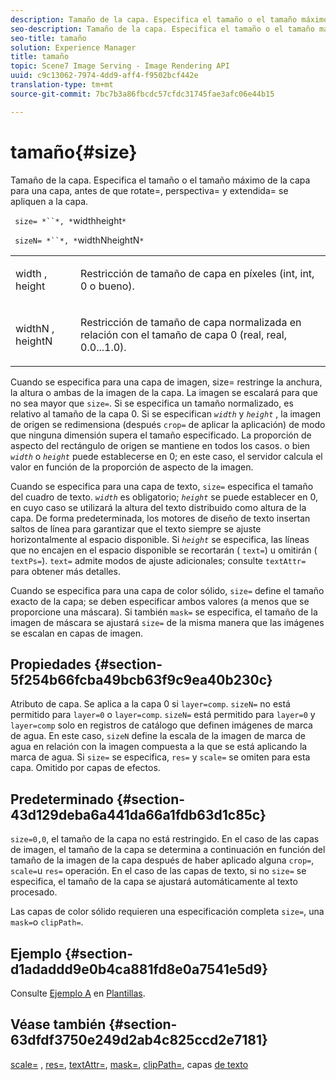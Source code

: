 ```yaml
---
description: Tamaño de la capa. Especifica el tamaño o el tamaño máximo de la capa para una capa, antes de que rotate=, perspectiva= y extendida= se apliquen a la capa.
seo-description: Tamaño de la capa. Especifica el tamaño o el tamaño máximo de la capa para una capa, antes de que rotate=, perspectiva= y extendida= se apliquen a la capa.
seo-title: tamaño
solution: Experience Manager
title: tamaño
topic: Scene7 Image Serving - Image Rendering API
uuid: c9c13062-7974-4dd9-aff4-f9502bcf442e
translation-type: tm+mt
source-git-commit: 7bc7b3a86fbcdc57cfdc31745fae3afc06e44b15

---
```



# tamaño{#size}

Tamaño de la capa. Especifica el tamaño o el tamaño máximo de la capa para una capa, antes de que rotate=, perspectiva= y extendida= se apliquen a la capa.

` size= *``*, *`widthheight`*`

` sizeN= *``*, *`widthNheightN`*`

<table id="simpletable_FBE17D736F93485AA0053BF447B4CC9F"> 
 <tr class="strow"> 
  <td class="stentry"> <p> <span class="codeph"> <span class="varname"> width </span>, <span class="varname"> height </span></span> </p> </td> 
  <td class="stentry"> <p>Restricción de tamaño de capa en píxeles (int, int, 0 o bueno). </p> </td> 
 </tr> 
 <tr class="strow"> 
  <td class="stentry"> <p> <span class="codeph"> <span class="varname"> widthN </span>, <span class="varname"> heightN </span></span> </p> </td> 
  <td class="stentry"> <p>Restricción de tamaño de capa normalizada en relación con el tamaño de capa 0 (real, real, 0.0...1.0). </p> </td> 
 </tr> 
</table>

Cuando se especifica para una capa de imagen, size= restringe la anchura, la altura o ambas de la imagen de la capa. La imagen se escalará para que no sea mayor que `size=`. Si se especifica un tamaño normalizado, es relativo al tamaño de la capa 0. Si se especifican *`width`* y *`height`* , la imagen de origen se redimensiona (después `crop=` de aplicar la aplicación) de modo que ninguna dimensión supera el tamaño especificado. La proporción de aspecto del rectángulo de origen se mantiene en todos los casos. o bien *`width`* o *`height`* puede establecerse en 0; en este caso, el servidor calcula el valor en función de la proporción de aspecto de la imagen.

Cuando se especifica para una capa de texto, `size=` especifica el tamaño del cuadro de texto. *`width`* es obligatorio; *`height`* se puede establecer en 0, en cuyo caso se utilizará la altura del texto distribuido como altura de la capa. De forma predeterminada, los motores de diseño de texto insertan saltos de línea para garantizar que el texto siempre se ajuste horizontalmente al espacio disponible. Si *`height`* se especifica, las líneas que no encajen en el espacio disponible se recortarán ( `text=`) u omitirán ( `textPs=`). `text=` admite modos de ajuste adicionales; consulte `textAttr=` para obtener más detalles.

Cuando se especifica para una capa de color sólido, `size=` define el tamaño exacto de la capa; se deben especificar ambos valores (a menos que se proporcione una máscara). Si también `mask=` se especifica, el tamaño de la imagen de máscara se ajustará `size=` de la misma manera que las imágenes se escalan en capas de imagen.

## Propiedades {#section-5f254b66fcba49bcb63f9c9ea40b230c}

Atributo de capa. Se aplica a la capa 0 si `layer=comp`. `sizeN=` no está permitido para `layer=0` o `layer=comp`. `sizeN=` está permitido para `layer=0` y `layer=comp` solo en registros de catálogo que definen imágenes de marca de agua. En este caso, `sizeN` define la escala de la imagen de marca de agua en relación con la imagen compuesta a la que se está aplicando la marca de agua. Si `size=` se especifica, `res=` y `scale=` se omiten para esta capa. Omitido por capas de efectos.

## Predeterminado {#section-43d129deba6a441da66a1fdb63d1c85c}

`size=0,0`, el tamaño de la capa no está restringido. En el caso de las capas de imagen, el tamaño de la capa se determina a continuación en función del tamaño de la imagen de la capa después de haber aplicado alguna `crop=`, `scale=`u `res=` operación. En el caso de las capas de texto, si no `size=` se especifica, el tamaño de la capa se ajustará automáticamente al texto procesado.

Las capas de color sólido requieren una especificación completa `size=`, una `mask=`o `clipPath=`.

## Ejemplo {#section-d1adaddd9e0b4ca881fd8e0a7541e5d9}

Consulte [Ejemplo A](../../../../../is-api/http-ref/image-serving-api-ref/c-http-protocol-reference/c-templates/r-example-a.md#reference-c78ea82e8a1646738e764fa6685dfbac) en [Plantillas](../../../../../is-api/http-ref/image-serving-api-ref/c-http-protocol-reference/c-templates/c-templates.md#concept-3cd2d2adae0e41b2979b9640244d4d3e).

## Véase también {#section-63dfdf3750e249d2ab4c825ccd2e7181}

[scale=](../../../../../is-api/http-ref/image-serving-api-ref/c-http-protocol-reference/c-command-reference/r-is-http-scale.md#reference-098c30cea1764f189e6f7c7e400cc065) , [res=](../../../../../is-api/http-ref/image-serving-api-ref/c-http-protocol-reference/c-command-reference/r-res.md#reference-3d6fe416801148dea0f786f2b5169e55), [textAttr=](../../../../../is-api/http-ref/image-serving-api-ref/c-http-protocol-reference/c-command-reference/r-textattr.md#reference-ff00484fa3244286abeff34911f7ec0d), [mask=](../../../../../is-api/http-ref/image-serving-api-ref/c-http-protocol-reference/c-command-reference/r-mask.md#reference-922254e027404fb890b850e2723ee06e), [clipPath=](../../../../../is-api/http-ref/image-serving-api-ref/c-http-protocol-reference/c-command-reference/r-clippath.md#reference-8139b1b52dc54749b51b109521ddf83d), capas [de texto](../../../../../is-api/http-ref/image-serving-api-ref/c-http-protocol-reference/c-text-formatting/r-text-layers.md#reference-47e78cfb18134db5ab09e17af14a6a8f)
